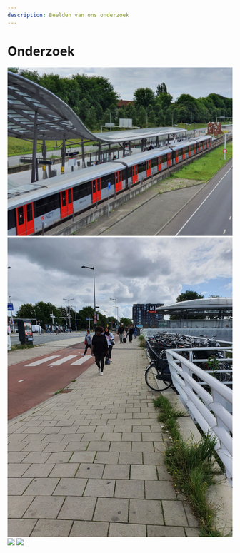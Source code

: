 ```yaml
---
description: Beelden van ons onderzoek
---
```


# Onderzoek

![](../../.gitbook/assets/20200831_120323.jpg) ![](../../.gitbook/assets/1.jpg) ![](../../.gitbook/assets/2.jpg) ![](../../.gitbook/assets/3.jpg) 


